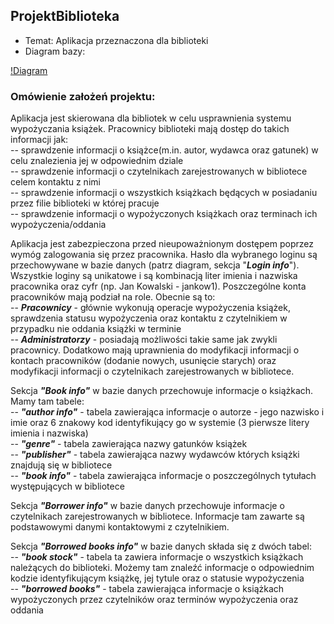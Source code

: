 ## ProjektBiblioteka
* Temat: Aplikacja przeznaczona dla biblioteki
* Diagram bazy: 
   
[!Diagram](./baza%20danych/Diagram.png)
  
### Omówienie założeń projektu:  
Aplikacja jest skierowana dla bibliotek w celu usprawnienia systemu wypożyczania książek. Pracownicy biblioteki mają dostęp do takich informacji jak:  
-- sprawdzenie informacji o książce(m.in. autor, wydawca oraz gatunek) w celu znalezienia jej w odpowiednim dziale \
-- sprawdzenie informacji o czytelnikach zarejestrowanych w bibliotece celem kontaktu z nimi \
-- sprawdzenie informacji o wszystkich książkach będących w posiadaniu przez filie biblioteki w której pracuje \
-- sprawdzenie informacji o wypożyczonych książkach oraz terminach ich wypożyczenia/oddania

Aplikacja jest zabezpieczona przed nieupoważnionym dostępem poprzez wymóg zalogowania się przez pracownika. Hasło dla wybranego loginu są przechowywane w bazie danych (patrz diagram, sekcja "***Login info***"). Wszystkie loginy są unikatowe i są kombinacją liter imienia i nazwiska pracownika oraz cyfr (np. Jan Kowalski - jankow1). Poszczególne konta pracowników mają podział na role. Obecnie są to: \
-- ***Pracownicy*** - głównie wykonują operacje wypożyczenia książek, sprawdzenia statusu wypożyczenia oraz kontaktu z czytelnikiem w przypadku nie oddania książki w terminie \
-- ***Administratorzy*** - posiadają możliwości takie same jak zwykli pracownicy. Dodatkowo mają uprawnienia do modyfikacji informacji o kontach pracowników (dodanie nowych, usunięcie starych) oraz modyfikacji informacji o czytelnikach zarejestrowanych w bibliotece.

Sekcja ***"Book info"*** w bazie danych przechowuje informacje o książkach. Mamy tam tabele: \
-- ***"author info"*** - tabela zawierająca informacje o autorze - jego nazwisko i imie oraz 6 znakowy kod identyfikujący go w systemie (3 pierwsze litery imienia i nazwiska) \
-- ***"genre"*** - tabela zawierająca nazwy gatunków książek \
-- ***"publisher"*** - tabela zawierająca nazwy wydawców których książki znajdują się w bibliotece \
-- ***"book info"*** - tabela zawierająca informacje o poszczególnych tytułach występujących w bibliotece

Sekcja ***"Borrower info"*** w bazie danych przechowuje informacje o czytelnikach zarejestrowanych w bibliotece. Informacje tam zawarte są podstawowymi danymi kontaktowymi z czytelnikiem.

Sekcja ***"Borrowed books info"*** w bazie danych składa się z dwóch tabel: \
-- ***"book stock"*** - tabela ta zawiera informacje o wszystkich książkach należących do biblioteki. Możemy tam znaleźć informacje o odpowiednim kodzie identyfikującym książkę, jej tytule oraz o statusie wypożyczenia \
-- ***"borrowed books"*** - tabela zawierająca informacje o książkach wypożyczonych przez czytelników oraz terminów wypożyczenia oraz oddania
